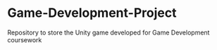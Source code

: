 # Game-Development-Project
Repository to store the Unity game developed for Game Development coursework
